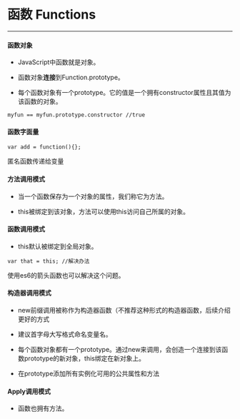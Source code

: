 # 函数 Functions
---

#### 函数对象

- JavaScript中函数就是对象。

- 函数对象**连接**到Function.prototype。

- 每个函数对象有一个prototype。它的值是一个拥有constructor属性且其值为该函数的对象。
```
myfun == myfun.prototype.constructor //true
```

#### 函数字面量

```
var add = function(){};
```
匿名函数传递给变量

#### 方法调用模式

- 当一个函数保存为一个对象的属性，我们称它为方法。

- this被绑定到该对象，方法可以使用this访问自己所属的对象。

#### 函数调用模式

- this默认被绑定到全局对象。
````
var that = this; //解决办法
````

使用es6的箭头函数也可以解决这个问题。

#### 构造器调用模式

- new前缀调用被称作为构造器函数（不推荐这种形式的构造器函数，后续介绍更好的方式

- 建议首字母大写格式命名变量名。

- 每个函数对象都有一个prototype。通过new来调用，会创造一个连接到该函数prototype的新对象，this绑定在新对象上。

- 在prototype添加所有实例化可用的公共属性和方法

#### Apply调用模式

- 函数也拥有方法。













